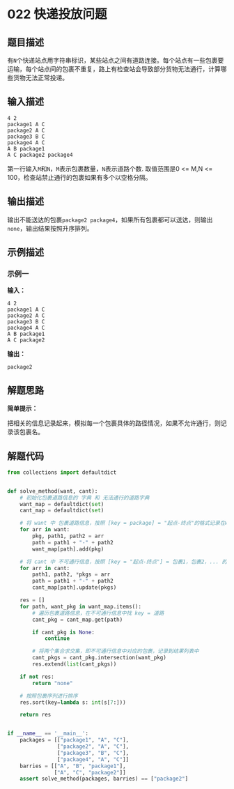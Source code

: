 # 022 快递投放问题

## 题目描述

有`N`个快递站点用字符串标识，某些站点之间有道路连接。每个站点有一些包裹要运输，每个站点间的包裹不重复，路上有检查站会导致部分货物无法通行，计算哪些货物无法正常投递。

## 输入描述
```text
4 2
package1 A C
package2 A C
package3 B C
package4 A C
A B package1
A C package2 package4
```
第一行输入`M`和`N`，`M`表示包裹数量，`N`表示道路个数. 取值范围是0 <= M,N <= 100，检查站禁止通行的包裹如果有多个以空格分隔。

## 输出描述

输出不能送达的包裹`package2 package4`，如果所有包裹都可以送达，则输出`none`，输出结果按照升序排列。

## 示例描述

### 示例一

**输入：**
```text
4 2
package1 A C
package2 A C
package3 B C
package4 A C
A B package1
A C package2
```

**输出：**
```text
package2
```

## 解题思路

**简单提示：**  

把相关的信息记录起来，模拟每一个包裹具体的路径情况，如果不允许通行，则记录该包裹名。

## 解题代码

```python
from collections import defaultdict


def solve_method(want, cant):
    # 初始化包裹道路信息的 字典 和 无法通行的道路字典
    want_map = defaultdict(set)
    cant_map = defaultdict(set)

    # 将 want 中 包裹道路信息，按照 [key = package] = "起点-终点"的格式记录在want_map字典里
    for arr in want:
        pkg, path1, path2 = arr
        path = path1 + "-" + path2
        want_map[path].add(pkg)

    # 将 cant 中 不可通行信息，按照 [key = "起点-终点"] = 包裹1，包裹2，... 的格式记录在cant_map字典里
    for arr in cant:
        path1, path2, *pkgs = arr
        path = path1 + "-" + path2
        cant_map[path].update(pkgs)

    res = []
    for path, want_pkg in want_map.items():
        # 遍历包裹道路信息，在不可通行信息中找 key = 道路
        cant_pkg = cant_map.get(path)

        if cant_pkg is None:
            continue

        # 将两个集合求交集，即不可通行信息中对应的包裹，记录到结果列表中
        cant_pkgs = cant_pkg.intersection(want_pkg)
        res.extend(list(cant_pkgs))

    if not res:
        return "none"

    # 按照包裹序列进行排序
    res.sort(key=lambda s: int(s[7:]))

    return res


if __name__ == '__main__':
    packages = [["package1", "A", "C"],
                ["package2", "A", "C"],
                ["package3", "B", "C"],
                ["package4", "A", "C"]]
    barries = [["A", "B", "package1"],
               ["A", "C", "package2"]]
    assert solve_method(packages, barries) == ["package2"]
```